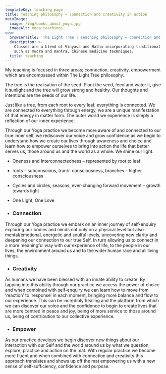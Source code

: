 ```yaml
---
templateKey: teaching-page
title: Teaching philosophy – connection and creativity in action
mainImage:
  image: /img/books_about_yoga.jpg
  imageAlt: yoga teachings.
seo:
  browserTitle: 'The Light Tree | Teaching philosophy – connection and creativity in action '
  description: >-
    Classes are a blend of Vinyasa and Hatha incorporating traditional practices
    such as mudra and mantra, Chinese medicine techniques.
  title: teaching
---
```


My teaching is focused in three areas; connection, creativity, empowerment which are encompassed within The Light Tree philosophy.

The tree is the realisation of the seed. Plant the seed, feed and water it, give it sunlight and the tree will grow strong and healthy. Our thoughts and intentions are the seeds of our life.

Just like a tree, from each root to every leaf, everything is connected. We are connected to everything through energy, we are a unique manifestation of that energy in matter form. The outer world we experience is simply a reflection of our inner experience.

Through our Yoga practice we become more aware of and connected to our true inner self, we rediscover our voice and grow confidence as we begin to understand how we create our lives through awareness and choice and learn how to empower ourselves to bring into action the life that better serves us, those around us and the world as a whole. We shine our light.

* Oneness and Interconnectedness – represented by root to leaf
* roots – subconscious, trunk- consciousness, branches – higher consciousness
* Cycles and circles, seasons, ever-changing forward movement – growth towards light 
* One Light, One Love

* ### Connection

Through our Yoga practice we embark on an inner journey of self-enquiry exploring our bodies and minds not only on a physical level but also mental/emotional, energetic and soulful levels, uncovering new clarity and deepening our connection to our true Self.  In turn allowing us to connect in a more meaningful way with our experience of life, to the people in our lives, the environment around us and to the wider human race and all living things.  

* ### Creativity 

As humans we have been blessed with an innate ability to create. By tapping into this ability through our practice we access the power of choice and when combined with self-enquiry we can learn how to move from ‘reaction’ to ‘response’ in each moment, bringing more balance and flow to our experience. This can be incredibly healing and the platform from which we can discover our voice and the confidence to begin to create lives that are more centred in peace and joy, being of more service to those around us, being of contribution to our collective experience.

* ### Empower

As our practice develops we begin discover new things about our interaction with our Self and the world around us by what we question, explore, practice and action on the mat. With regular practice we become more fluent and when combined with connection and creativity this approach translates and shows up off the mat empowering us with a new sense of self-sufficiency, confidence and purpose.
